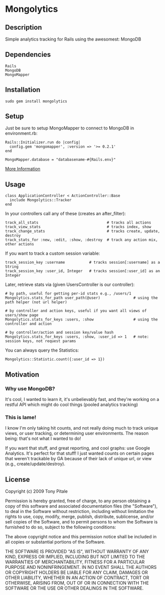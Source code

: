 # Mongolytics

## Description

Simple analytics tracking for Rails using the awesomest: MongoDB

## Dependencies

    Rails
    MongoDB
    MongoMapper

## Installation

    sudo gem install mongolytics

## Setup

  Just be sure to setup MongoMapper to connect to MongoDB in environment.rb:
  
    Rails::Initializer.run do |config|
      config.gem 'mongomapper', :version => '>= 0.2.1'
    end
    
    MongoMapper.database = "databasename-#{Rails.env}"
  
  [More Information](http://railstips.org/2009/7/23/getting-started-with-mongomapper-and-rails)

## Usage

    class ApplicationController < ActionController::Base
      include Mongolytics::Tracker
    end

  In your controllers call any of these (creates an after_filter):

    track_all_stats                               # tracks all actions
    track_view_stats                              # tracks index, show
    track_change_stats                            # tracks create, update, destroy
    track_stats_for :new, :edit, :show, :destroy  # track any action mix, other actions

  If you want to track a custom session variable:

    track_session_key :username           # tracks session[:username] as a String
    track_session_key :user_id, Integer   # tracks session[:user_id] as an Integer

  Later, retrieve stats via (given UsersController is our controller):

    # by path, useful for getting per-id stats e.g., /users/1
    Mongolytics.stats_for_path user_path(@user)               # using the path helper (not url helper)
    
    # by controller and action keys, useful if you want all views of users/show page
    Mongolytics.stats_for_keys :users, :show                  # using the controller and action

    # by controller/action and session key/value hash
    Mongolytics.stats_for_keys :users, :show, :user_id => 1   # note: session keys, not request params

  You can always query the Statistics:

    Mongolytics::Statistic.count({:user_id => 1})

## Motivation

### Why use MongoDB?

  It's cool, I wanted to learn it, it's unbelievably fast, and they're working
  on a restful API which might do cool things (pooled analytics tracking)

### This is lame!

  I know I'm only taking hit counts, and not really doing much to track unique
  views, or user tracking, or determining user environments. The reason being:
  that's not what I wanted to do!

  If you want that stuff, and great reporting, and cool graphs: use Google Analytics.
  It's perfect for that stuff! I just wanted counts on certain pages that weren't
  trackable by GA because of their lack of unique url, or view (e.g., create/update/destroy).

## License

Copyright (c) 2009 Tony Pitale

Permission is hereby granted, free of charge, to any person
obtaining a copy of this software and associated documentation
files (the "Software"), to deal in the Software without
restriction, including without limitation the rights to use,
copy, modify, merge, publish, distribute, sublicense, and/or sell
copies of the Software, and to permit persons to whom the
Software is furnished to do so, subject to the following
conditions:

The above copyright notice and this permission notice shall be
included in all copies or substantial portions of the Software.

THE SOFTWARE IS PROVIDED "AS IS", WITHOUT WARRANTY OF ANY KIND,
EXPRESS OR IMPLIED, INCLUDING BUT NOT LIMITED TO THE WARRANTIES
OF MERCHANTABILITY, FITNESS FOR A PARTICULAR PURPOSE AND
NONINFRINGEMENT. IN NO EVENT SHALL THE AUTHORS OR COPYRIGHT
HOLDERS BE LIABLE FOR ANY CLAIM, DAMAGES OR OTHER LIABILITY,
WHETHER IN AN ACTION OF CONTRACT, TORT OR OTHERWISE, ARISING
FROM, OUT OF OR IN CONNECTION WITH THE SOFTWARE OR THE USE OR
OTHER DEALINGS IN THE SOFTWARE.
